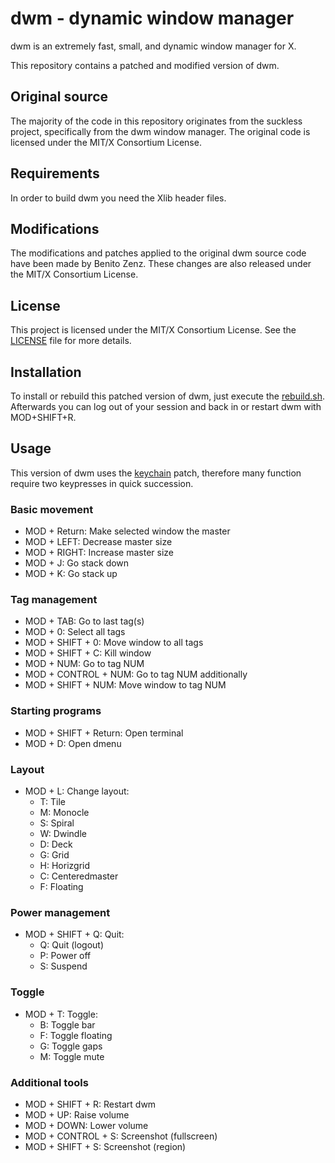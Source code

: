 # dwm - dynamic window manager
dwm is an extremely fast, small, and dynamic window manager for X.

This repository contains a patched and modified version of dwm.

## Original source
The majority of the code in this repository originates from the suckless project, specifically from the dwm window manager. The original code is licensed under the MIT/X Consortium License.

Requirements
------------
In order to build dwm you need the Xlib header files.

## Modifications

The modifications and patches applied to the original dwm source code have been made by Benito Zenz. These changes are also released under the MIT/X Consortium License.

## License

This project is licensed under the MIT/X Consortium License. See the [LICENSE](LICENSE) file for more details.

## Installation

To install or rebuild this patched version of dwm, just execute the [rebuild.sh](rebuild.sh). 
Afterwards you can log out of your session and back in or restart dwm with MOD+SHIFT+R.

## Usage

This version of dwm uses the [keychain](https://dwm.suckless.org/patches/keychain/) patch, therefore many function require two keypresses in quick succession.

### Basic movement
- MOD + Return: Make selected window the master
- MOD + LEFT: Decrease master size
- MOD + RIGHT: Increase master size
- MOD + J: Go stack down
- MOD + K: Go stack up

### Tag management
- MOD + TAB: Go to last tag(s)
- MOD + 0: Select all tags
- MOD + SHIFT + 0: Move window to all tags
- MOD + SHIFT + C: Kill window
- MOD + NUM: Go to tag NUM
- MOD + CONTROL + NUM: Go to tag NUM additionally
- MOD + SHIFT + NUM: Move window to tag NUM

### Starting programs
- MOD + SHIFT + Return: Open terminal
- MOD + D: Open dmenu

### Layout
- MOD + L: Change layout:
    - T: Tile
    - M: Monocle
    - S: Spiral
    - W: Dwindle
    - D: Deck
    - G: Grid
    - H: Horizgrid
    - C: Centeredmaster
    - F: Floating

### Power management
- MOD + SHIFT + Q: Quit:
    - Q: Quit (logout)
    - P: Power off
    - S: Suspend

### Toggle
- MOD + T: Toggle:
    - B: Toggle bar
    - F: Toggle floating
    - G: Toggle gaps
    - M: Toggle mute

### Additional tools
- MOD + SHIFT + R: Restart dwm
- MOD + UP: Raise volume
- MOD + DOWN: Lower volume
- MOD + CONTROL + S: Screenshot (fullscreen)
- MOD + SHIFT + S: Screenshot (region)

